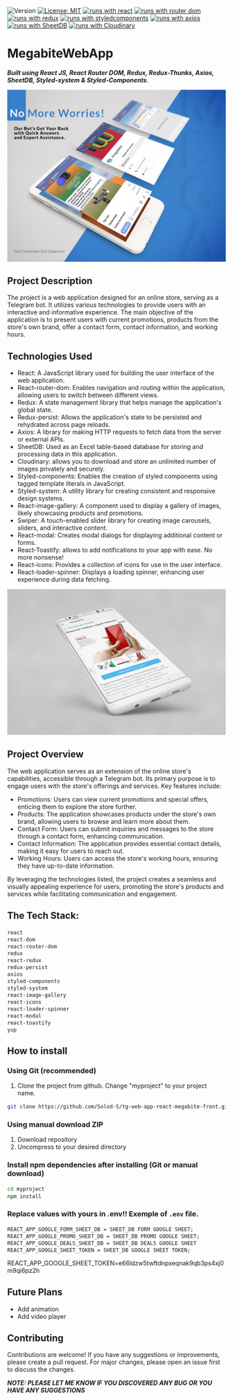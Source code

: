 ![Version](https://img.shields.io/badge/Version-1.0-blue.svg?cacheSeconds=2592000)
[![License: MIT](https://img.shields.io/badge/License-MIT-yellow.svg)](https://opensource.org/licenses/MIT)
[![runs with react](https://img.shields.io/badge/Runs%20with%20React-000.svg?style=flat-square&logo=React&labelColor=f3f3f3&logoColor=61DAFB)](https://uk.legacy.reactjs.org/)
[![runs with router dom](https://img.shields.io/badge/Runs%20with%20React_Router_Dom-000.svg?style=flat-square&logo=reactrouter&labelColor=f3f3f3&logoColor=#CA4245)](https://reactrouter.com/en/main)
[![runs with redux](https://img.shields.io/badge/Runs%20with%20Redux-000.svg?style=flat-square&logo=Redux&labelColor=f3f3f3&logoColor=7247B5)](https://redux.js.org/)
[![runs with styledcomponents](https://img.shields.io/badge/Runs%20with%20Styled_Components-000.svg?style=flat-square&logo=styledcomponents&labelColor=f3f3f3&logoColor=#DB7093)](https://styled-components.com/)
[![runs with axios](https://img.shields.io/badge/Runs%20with%20Axios-000.svg?style=flat-square&logo=axios&labelColor=f3f3f3&logoColor=5A29E4)](https://axios-http.com/ru/docs/intro)
[![runs with SheetDB](https://img.shields.io/badge/Runs%20with%20SheetDB-000.svg?style=flat-square&logo=cockroachlabs&labelColor=f3f3f3&logoColor=2A2A2A)](https://sheetdb.io/)
[![runs with Cloudinary](https://img.shields.io/badge/Runs%20with%20Cloudinary-000.svg?style=flat-square&logo=cloudways&labelColor=f3f3f3&logoColor=2C39BD)](https://cloudinary.com/)

# MegabiteWebApp

**_Built using React JS, React Router DOM, Redux, Redux-Thunks, Axios, SheetDB,
Styled-system & Styled-Components_**.

![MegaBot Demo](/src//images/about/tg1-min.jpg)

## Project Description

The project is a web application designed for an online store, serving as a Telegram bot. It utilizes various technologies to provide users with an interactive and informative experience. The main objective of the application is to present users with current promotions, products from the store's own brand, offer a contact form, contact information, and working hours.

## Technologies Used

- React: A JavaScript library used for building the user interface of the web application.
- React-router-dom: Enables navigation and routing within the application, allowing users to switch between different views.
- Redux: A state management library that helps manage the application's global state.
- Redux-persist: Allows the application's state to be persisted and rehydrated across page reloads.
- Axios: A library for making HTTP requests to fetch data from the server or external APIs.
- SheetDB: Used as an Excel table-based database for storing and processing data in this application.
- Cloudinary: allows you to download and store an unlimited number of images privately and securely.
- Styled-components: Enables the creation of styled components using tagged template literals in JavaScript.
- Styled-system: A utility library for creating consistent and responsive design systems.
- React-image-gallery: A component used to display a gallery of images, likely showcasing products and promotions.
- Swiper: A touch-enabled slider library for creating image carousels, sliders, and interactive content.
- React-modal: Creates modal dialogs for displaying additional content or forms.
- React-Toastify: allows to add notifications to your app with ease. No more nonsense!
- React-icons: Provides a collection of icons for use in the user interface.
- React-loader-spinner: Displays a loading spinner, enhancing user experience during data fetching.

![MegaBot Demo](/src//images/about/tg2-min.jpg)

## Project Overview

The web application serves as an extension of the online store's capabilities, accessible through a Telegram bot. Its primary purpose is to engage users with the store's offerings and services. Key features include:

- Promotions: Users can view current promotions and special offers, enticing them to explore the store further.
- Products: The application showcases products under the store's own brand, allowing users to browse and learn more about them.
- Contact Form: Users can submit inquiries and messages to the store through a contact form, enhancing communication.
- Contact Information: The application provides essential contact details, making it easy for users to reach out.
- Working Hours: Users can access the store's working hours, ensuring they have up-to-date information.

By leveraging the technologies listed, the project creates a seamless and visually appealing experience for users, promoting the store's products and services while facilitating communication and engagement.

## The Tech Stack:

    react
    react-dom
    react-router-dom
    redux
    react-redux
    redux-persist
    axios
    styled-components
    styled-system
    react-image-gallery
    react-icons
    react-loader-spinner
    react-modal
    react-toastify
    yup

## How to install

### Using Git (recommended)

1.  Clone the project from github. Change "myproject" to your project name.

```bash
git clone https://github.com/Solod-S/tg-web-app-react-megabite-front.git ./myproject
```

### Using manual download ZIP

1.  Download repository
2.  Uncompress to your desired directory

### Install npm dependencies after installing (Git or manual download)

```bash
cd myproject
npm install
```

### Replace values with yours in .env!! Exemple of `.env` file.

```env
REACT_APP_GOOGLE_FORM_SHEET_DB = SHEET_DB FORM GOOGLE SHEET;
REACT_APP_GOOGLE_PROMO_SHEET_DB = SHEET_DB PROMO GOOGLE SHEET;
REACT_APP_GOOGLE_DEALS_SHEET_DB = SHEET_DB DEALS GOOGLE SHEET
REACT_APP_GOOGLE_SHEET_TOKEN = SHEET_DB GOOGLE SHEET TOKEN;
```

REACT_APP_GOOGLE_SHEET_TOKEN=e66ldzw5twftdnpxeqnak9qb3ps4xj0m9qi6pz2h

## Future Plans

- Add animation
- Add video player

## Contributing

Contributions are welcome! If you have any suggestions or improvements, please
create a pull request. For major changes, please open an issue first to discuss
the changes.

**_NOTE: PLEASE LET ME KNOW IF YOU DISCOVERED ANY BUG OR YOU HAVE ANY
SUGGESTIONS_**

<!-- https://www.npmjs.com/package/react-image-gallery -->
